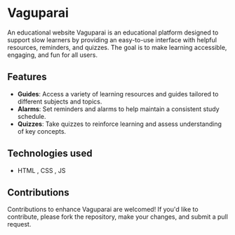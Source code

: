 # Vaguparai
An educational website
Vaguparai is an educational platform designed to support slow learners by providing an easy-to-use interface with helpful resources, reminders, and quizzes. The goal is to make learning accessible, engaging, and fun for all users.
## Features

- **Guides**: Access a variety of learning resources and guides tailored to different subjects and topics.
- **Alarms**: Set reminders and alarms to help maintain a consistent study schedule.
- **Quizzes**: Take quizzes to reinforce learning and assess understanding of key concepts.

## Technologies used 

- HTML , CSS , JS

## Contributions

Contributions to enhance Vaguparai are welcomed! If you'd like to contribute, please fork the repository, make your changes, and submit a pull request.

